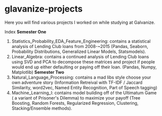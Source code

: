 # glavanize-projects
Here you will find various projects I worked on while studying at Galvanize.

Index
**Semester One**
1) Statistics_Probability_EDA_Feature_Engineering: contains a statistical analysis of Lending Club loans from 2008-~2015 (Pandas, Seaborn, Probability Distributions, Generalized Linear Models, Statsmodels). 
2) Linear_Algebra: contains a continued analysis of Lending Club loans using SVD and PCA to decompose these matrices and project if people would end up either defaulting or paying off their loan. (Pandas, Numpy, Matplotlib)
**Semester Two**
3) Natural_Language_Processing: contains a mad libs style choose your own adventure story (Information Retreival with TF-IDF / Jaccard Similarity, word2vec, Named Entity Recognition, Part of Speech tagging)
4) Machine_Learning_I: contains model building off of the Ultimatum Game ( a variant of Prisoner's Dilemma) to maximize your payoff (Tree Boosting, Random Forests, Regularized Regression, Clustering, Stacking/Ensemble methods).
